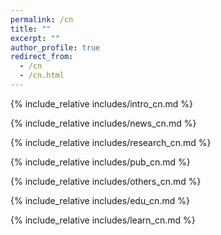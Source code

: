 ```yaml
---
permalink: /cn
title: ""
excerpt: ""
author_profile: true
redirect_from: 
  - /cn
  - /cn.html
---
```


<span class='anchor' id='about-me'></span>
{% include_relative includes/intro_cn.md %}

{% include_relative includes/news_cn.md %}

{% include_relative includes/research_cn.md %}

{% include_relative includes/pub_cn.md %}

{% include_relative includes/others_cn.md %}

{% include_relative includes/edu_cn.md %}

{% include_relative includes/learn_cn.md %}

